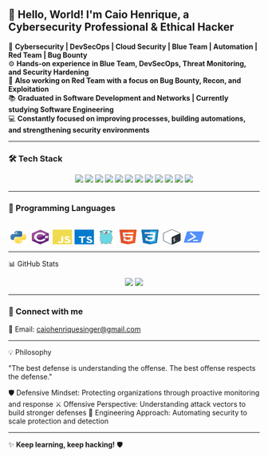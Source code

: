 ## 👋 Hello, World! I'm Caio Henrique, a Cybersecurity Professional & Ethical Hacker

🔐 **Cybersecurity | DevSecOps | Cloud Security | Blue Team | Automation | Red Team | Bug Bounty**  
⚙️ **Hands-on experience in Blue Team, DevSecOps, Threat Monitoring, and Security Hardening**  
🎯 **Also working on Red Team with a focus on Bug Bounty, Recon, and Exploitation**  
📚 **Graduated in Software Development and Networks | Currently studying Software Engineering**  
💻 **Constantly focused on improving processes, building automations, and strengthening security environments**

---

### 🛠 Tech Stack

<div align="center"> <img src="https://img.shields.io/badge/Linux-FCC624?style=for-the-badge&logo=linux&logoColor=black"/> <img src="https://img.shields.io/badge/Docker-2496ED?style=for-the-badge&logo=docker&logoColor=white"/> <img src="https://img.shields.io/badge/Kubernetes-326CE5?style=for-the-badge&logo=kubernetes&logoColor=white"/> <img src="https://img.shields.io/badge/Elastic%20Stack-005571?style=for-the-badge&logo=elasticstack&logoColor=white"/> <img src="https://img.shields.io/badge/Wazuh-EE4C2C?style=for-the-badge&logo=wazuh&logoColor=white"/> <img src="https://img.shields.io/badge/Grafana-F46800?style=for-the-badge&logo=grafana&logoColor=white"/> <img src="https://img.shields.io/badge/Zabbix-EE0000?style=for-the-badge&logo=zabbix&logoColor=white"/> <img src="https://img.shields.io/badge/Neovim-57A143?style=for-the-badge&logo=neovim&logoColor=white"/> <img src="https://img.shields.io/badge/SentinelOne-000000?style=for-the-badge&logo=sentinelone&logoColor=white"/> <img src="https://img.shields.io/badge/AWS-232F3E?style=for-the-badge&logo=amazonaws&logoColor=white"/> <img src="https://img.shields.io/badge/Node--RED-8F0000?style=for-the-badge&logo=nodered&logoColor=white"/> <img src="https://img.shields.io/badge/Low--Code-0000FF?style=for-the-badge&logo=lowcode&logoColor=white"/> </div>

---

### 🚀 Programming Languages

<div style="display: inline_block"><br>
  <img align="center" alt="Caio-Python" height="30" width="40" src="https://raw.githubusercontent.com/devicons/devicon/master/icons/python/python-original.svg">
  <img align="center" alt="Caio-CSharp" height="30" width="40" src="https://raw.githubusercontent.com/devicons/devicon/master/icons/csharp/csharp-original.svg">
  <img align="center" alt="Caio-Js" height="30" width="40" src="https://raw.githubusercontent.com/devicons/devicon/master/icons/javascript/javascript-plain.svg">
  <img align="center" alt="Caio-Ts" height="30" width="40" src="https://raw.githubusercontent.com/devicons/devicon/master/icons/typescript/typescript-plain.svg">
  <img align="center" alt="Caio-Go" height="30" width="40" src="https://raw.githubusercontent.com/devicons/devicon/master/icons/go/go-original.svg">
  <img align="center" alt="Caio-HTML" height="30" width="40" src="https://raw.githubusercontent.com/devicons/devicon/master/icons/html5/html5-original.svg">
  <img align="center" alt="Caio-CSS" height="30" width="40" src="https://raw.githubusercontent.com/devicons/devicon/master/icons/css3/css3-original.svg">
  <img align="center" alt="Caio-Bash" height="30" width="40" src="https://raw.githubusercontent.com/devicons/devicon/master/icons/bash/bash-original.svg">
  <img align="center" alt="Caio-PowerShell" height="30" width="40" src="https://raw.githubusercontent.com/devicons/devicon/master/icons/powershell/powershell-original.svg">
</div>

---

📊 GitHub Stats
<div align="center">
  <img height="165em" src="https://github-readme-stats.vercel.app/api?username=CHDevSec&show_icons=true&theme=dark&hide_border=true&count_private=true"/>
  <img height="165em" src="https://github-readme-stats.vercel.app/api/top-langs/?username=CHDevSec&layout=compact&theme=dark&hide_border=true"/>
</div>

---

### 🔗 Connect with me

📩 Email: [caiohenriquesinger@gmail.com](mailto:caiohenriquesinger@gmail.com)  

---

💡 Philosophy

"The best defense is understanding the offense. The best offense respects the defense."

🛡️ Defensive Mindset: Protecting organizations through proactive monitoring and response
⚔️ Offensive Perspective: Understanding attack vectors to build stronger defenses
🔧 Engineering Approach: Automating security to scale protection and detection

---

✨ **Keep learning, keep hacking!** 🛡
